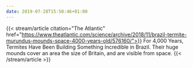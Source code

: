 ```yaml
---
date: 2019-07-28T15:50:46+01:00
---
```

{{< stream/article citation="The Atlantic" href="https://www.theatlantic.com/science/archive/2018/11/brazil-termite-murundus-mounds-space-4000-years-old/576160/">}}
For 4,000 Years, Termites Have Been Building Something Incredible in Brazil. Their huge mounds cover an area the size of Britain, and are visible from space.
{{< /stream/article >}}

